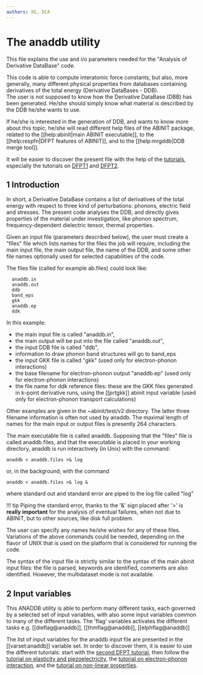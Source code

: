 ```yaml
---
authors: XG, DCA
---
```


# The anaddb utility  

This file explains the use and i/o parameters needed for the "Analysis of Derivative DataBase" code.

This code is able to compute interatomic force constants, but also, more
generally, many different physical properties from databases containing
derivatives of the total energy (Derivative DataBases - DDB).  
The user is not supposed to know how the Derivative DataBase (DBB) has been
generated. He/she should simply know what material is described by the DDB he/she wants to use.  

If he/she is interested in the generation of DDB, and wants to know more about
this topic, he/she will read different help files of the ABINIT package,
related to the [[help:abinit|main ABINIT executable]], to the
[[help:respfn|DFPT features of ABINIT]], and to the [[help:mrgddb|DDB merge tool]].

It will be easier to discover the present file with the help of the [tutorials](/tutorial),
especially the tutorials on [DFPT1](/tutorial/rf1) and [DFPT2](/tutorial/rf2).  

## 1 Introduction
  
In short, a Derivative DataBase contains a list of derivatives of the total
energy with respect to three kind of perturbations: phonons, electric field
and stresses. The present code analyses the DDB, and directly gives properties
of the material under investigation, like phonon spectrum, frequency-dependent
dielectric tensor, thermal properties.

Given an input file (parameters described below), the user must create a
"files" file which lists names for the files the job will require, including
the main input file, the main output file, the name of the DDB, and some other
file names optionally used for selected capabilities of the code.

The files file (called for example ab.files) could look like:
    
      anaddb.in  
      anaddb.out  
      ddb  
      band_eps  
      gkk  
      anaddb.ep  
      ddk  
     
In this example:  

  * the main input file is called "anaddb.in",   
  * the main output will be put into the file called "anaddb.out",   
  * the input DDB file is called "ddb",   
  * information to draw phonon band structures will go to band_eps  
  * the input GKK file is called "gkk" (used only for electron-phonon interactions)  
  * the base filename for electron-phonon output "anaddb.ep" (used only for electron-phonon interactions)  
  * the file name for ddk reference files: these are the GKK files generated in k-point derivative runs, 
    using the [[prtgkk]] abinit input variable (used only for electron-phonon transport calculations)

Other examples are given in the ~abinit/test/v2 directory. The latter three
filename information is often not used by anaddb. The maximal length of names
for the main input or output files is presently 264 characters.

The main executable file is called anaddb. Supposing that the "files" file is
called anaddb.files, and that the executable is placed in your working
directory, anaddb is run interactively (in Unix) with the command:

    anaddb < anaddb.files >& log
  
or, in the background, with the command

    anaddb < anaddb.files >& log &

where standard out and standard error are piped to the log file called "log"

!!! tip
    Piping the standard error, thanks to the '&' sign placed after '>' is
    **really important** for the analysis of eventual failures, when not due to
    ABINIT, but to other sources, like disk full problem.

The user can specify any names he/she wishes for any of these files. Variations of the
above commands could be needed, depending on the flavor of UNIX that is used
on the platform that is considered for running the code.

The syntax of the input file is strictly similar to the syntax of the main
abinit input files: the file is parsed, keywords are identified, comments are
also identified. However, the multidataset mode is not available.

## 2 Input variables
  
This ANADDB utility is able to perform many different tasks, each governed by
a selected set of input variables, with also some input variables common to
many of the different tasks. The 'flag' variables activates the different tasks 
e.g. [[dieflag@anaddb]], [[thmflag@anaddb]], [[elphflag@anaddb]]

The list of input variables for the anaddb input file are presented in the
[[varset:anaddb]] variable set. In order to discover them, it is easier to use
the different tutorials: start with the [second DFPT tutorial](/tutorial/rf2), then follow 
the [tutorial on elasticity and
piezoelectricity](/tutorial/elastic), the [tutorial on electron-phonon
interaction](/tutorial/eph), and the [tutorial on non-linear properties](/tutorial/nlo). 
